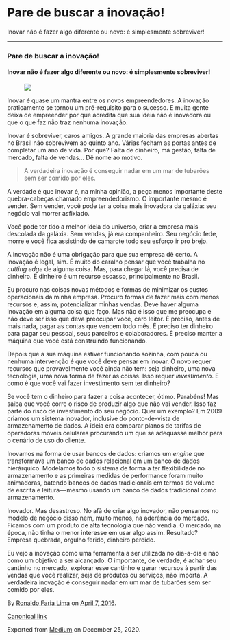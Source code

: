 Pare de buscar a inovação!
==========================

Inovar não é fazer algo diferente ou novo: é simplesmente sobreviver!

------------------------------------------------------------------------

### Pare de buscar a inovação!

#### Inovar não é fazer algo diferente ou novo: é simplesmente sobreviver!

<figure>
<img src="https://cdn-images-1.medium.com/max/800/1*l_KCzfvyyd8-p1GK15c2Kw.jpeg" class="graf-image" />
</figure>Inovar é quase um mantra entre os novos empreendedores. A
inovação praticamente se tornou um pré-requisito para o sucesso. E muita
gente deixa de empreender por que acredita que sua ideia não é inovadora
ou que o que faz não traz nenhuma inovação.

Inovar é sobreviver, caros amigos. A grande maioria das empresas abertas
no Brasil não sobrevivem ao quinto ano. Várias fecham as portas antes de
completar um ano de vida. Por que? Falta de dinheiro, má gestão, falta
de mercado, falta de vendas… Dê nome ao motivo.

> A verdadeira inovação é conseguir nadar em um mar de tubarões sem ser
> comido por eles.

A verdade é que inovar é, na minha opinião, a peça menos importante
deste quebra-cabeças chamado empreendedorismo. O importante mesmo é
vender. Sem vender, você pode ter a coisa mais inovadora da galáxia: seu
negócio vai morrer asfixiado.

Você pode ter tido a melhor ideia do universo, criar a empresa mais
descolada da galáxia. Sem vendas, já era companheiro. Seu negócio fede,
morre e você fica assistindo de camarote todo seu esforço ir pro brejo.

A inovação não é uma obrigação para que sua empresa dê certo. A inovação
é legal, sim. É muito do caralho pensar que você trabalha no *cutting
edge* de alguma coisa. Mas, para chegar lá, você precisa de dinheiro. E
dinheiro é um recurso escasso, principalmente no Brasil.

Eu procuro nas coisas novas métodos e formas de minimizar os custos
operacionais da minha empresa. Procuro formas de fazer mais com menos
recursos e, assim, potencializar minhas vendas. Deve haver alguma
inovação em alguma coisa que faço. Mas não é isso que me preocupa e não
deve ser isso que deva preocupar você, caro leitor. É preciso, antes de
mais nada, pagar as contas que vencem todo mês. É preciso ter dinheiro
para pagar seu pessoal, seus parceiros e colaboradores. É preciso manter
a máquina que você está construindo funcionando.

Depois que a sua máquina estiver funcionando sozinha, com pouca ou
nenhuma intervenção é que você deve pensar em inovar. O novo requer
recursos que provavelmente você ainda não tem: seja dinheiro, uma nova
tecnologia, uma nova forma de fazer as coisas. Isso requer
*investimento*. E como é que você vai fazer investimento sem ter
dinheiro?

Se você tem o dinheiro para fazer a coisa acontecer, ótimo. Parabéns!
Mas saiba que você corre o risco de produzir algo que não vai vender.
Isso faz parte do risco de investimento do seu negócio. Quer um exemplo?
Em 2009 criamos um sistema inovador, inclusive do ponto-de-vista de
armazenamento de dados. A ideia era comparar planos de tarifas de
operadoras móveis celulares procurando um que se adequasse melhor para o
cenário de uso do cliente.

Inovamos na forma de usar bancos de dados: criamos um *engine* que
transformava um banco de dados relacional em um banco de dados
hierárquico. Modelamos todo o sistema de forma a ter flexibilidade no
armazenamento e as primeiras medidas de performance foram muito
animadoras, batendo bancos de dados tradicionais em termos de volume de
escrita e leitura — mesmo usando um banco de dados tradicional como
armazenamento.

Inovador. Mas desastroso. No afã de criar algo inovador, não pensamos no
modelo de negócio disso nem, muito menos, na aderência do mercado.
Ficamos com um produto de alta tecnologia que não vendia. O mercado, na
época, não tinha o menor interesse em usar algo assim. Resultado?
Empresa quebrada, orgulho ferido, dinheiro perdido.

Eu vejo a inovação como uma ferramenta a ser utilizada no dia-a-dia e
não como um objetivo a ser alcançado. O importante, de verdade, é achar
seu cantinho no mercado, explorar esse cantinho e gerar recursos à
partir das vendas que você realizar, seja de produtos ou serviços, não
importa. A verdadeira inovação é conseguir nadar em um mar de tubarões
sem ser comido por eles.

By
<a href="https://medium.com/@ronaldolima" class="p-author h-card">Ronaldo Faria Lima</a>
on [April 7, 2016](https://medium.com/p/9a18dea0821f).

<a href="https://medium.com/@ronaldolima/pare-de-buscar-a-inova%C3%A7%C3%A3o-9a18dea0821f" class="p-canonical">Canonical link</a>

Exported from [Medium](https://medium.com) on December 25, 2020.
